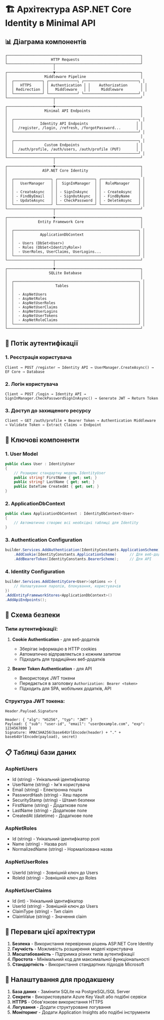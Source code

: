 # 🏗️ Архітектура ASP.NET Core Identity в Minimal API

## 📊 Діаграма компонентів

```
┌─────────────────────────────────────────────────────────────┐
│                    HTTP Requests                            │
└─────────────────────┬───────────────────────────────────────┘
                      │
┌─────────────────────▼───────────────────────────────────────┐
│                 Middleware Pipeline                         │
│  ┌─────────────┐ ┌─────────────┐ ┌─────────────────────────┐ │
│  │   HTTPS     │ │ Authentication │ │    Authorization      │ │
│  │ Redirection │ │   Middleware   │ │     Middleware        │ │
│  └─────────────┘ └─────────────┘ └─────────────────────────┘ │
└─────────────────────┬───────────────────────────────────────┘
                      │
┌─────────────────────▼───────────────────────────────────────┐
│                 Minimal API Endpoints                       │
│                                                             │
│  ┌─────────────────────────────────────────────────────────┐ │
│  │            Identity API Endpoints                      │ │
│  │  /register, /login, /refresh, /forgotPassword...       │ │
│  └─────────────────────────────────────────────────────────┘ │
│                                                             │
│  ┌─────────────────────────────────────────────────────────┐ │
│  │              Custom Endpoints                          │ │
│  │  /auth/profile, /auth/users, /auth/profile (PUT)       │ │
│  └─────────────────────────────────────────────────────────┘ │
└─────────────────────┬───────────────────────────────────────┘
                      │
┌─────────────────────▼───────────────────────────────────────┐
│                ASP.NET Core Identity                        │
│                                                             │
│  ┌─────────────────┐ ┌─────────────────┐ ┌─────────────────┐ │
│  │   UserManager   │ │  SignInManager  │ │  RoleManager    │ │
│  │                 │ │                 │ │                 │ │
│  │ - CreateAsync   │ │ - SignInAsync   │ │ - CreateAsync   │ │
│  │ - FindByEmail   │ │ - SignOutAsync  │ │ - FindByName    │ │
│  │ - UpdateAsync   │ │ - CheckPassword │ │ - DeleteAsync   │ │
│  └─────────────────┘ └─────────────────┘ └─────────────────┘ │
└─────────────────────┬───────────────────────────────────────┘
                      │
┌─────────────────────▼───────────────────────────────────────┐
│              Entity Framework Core                          │
│                                                             │
│  ┌─────────────────────────────────────────────────────────┐ │
│  │            ApplicationDbContext                         │ │
│  │                                                         │ │
│  │  - Users (DbSet<User>)                                  │ │
│  │  - Roles (DbSet<IdentityRole>)                          │ │
│  │  - UserRoles, UserClaims, UserLogins...                 │ │
│  └─────────────────────────────────────────────────────────┘ │
└─────────────────────┬───────────────────────────────────────┘
                      │
┌─────────────────────▼───────────────────────────────────────┐
│                   SQLite Database                           │
│                                                             │
│  ┌─────────────────────────────────────────────────────────┐ │
│  │                   Tables                                │ │
│  │                                                         │ │
│  │  - AspNetUsers                                          │ │
│  │  - AspNetRoles                                          │ │
│  │  - AspNetUserRoles                                      │ │
│  │  - AspNetUserClaims                                     │ │
│  │  - AspNetUserLogins                                     │ │
│  │  - AspNetUserTokens                                     │ │
│  │  - AspNetRoleClaims                                     │ │
│  └─────────────────────────────────────────────────────────┘ │
└─────────────────────────────────────────────────────────────┘
```

## 🔄 Потік аутентифікації

### 1. Реєстрація користувача
```
Client → POST /register → Identity API → UserManager.CreateAsync() → EF Core → Database
```

### 2. Логін користувача
```
Client → POST /login → Identity API → SignInManager.CheckPasswordSignInAsync() → Generate JWT → Return Token
```

### 3. Доступ до захищеного ресурсу
```
Client → GET /auth/profile + Bearer Token → Authentication Middleware → Validate Token → Extract Claims → Endpoint
```

## 🧩 Ключові компоненти

### 1. **User Model**
```csharp
public class User : IdentityUser
{
    // Розширює стандартну модель IdentityUser
    public string? FirstName { get; set; }
    public string? LastName { get; set; }
    public DateTime CreatedAt { get; set; }
}
```

### 2. **ApplicationDbContext**
```csharp
public class ApplicationDbContext : IdentityDbContext<User>
{
    // Автоматично створює всі необхідні таблиці для Identity
}
```

### 3. **Authentication Configuration**
```csharp
builder.Services.AddAuthentication(IdentityConstants.ApplicationScheme)
    .AddCookie(IdentityConstants.ApplicationScheme)      // Для веб-додатків
    .AddBearerToken(IdentityConstants.BearerScheme);     // Для API
```

### 4. **Identity Configuration**
```csharp
builder.Services.AddIdentityCore<User>(options => {
    // Налаштування паролів, блокування, користувачів
})
.AddEntityFrameworkStores<ApplicationDbContext>()
.AddApiEndpoints();
```

## 🔐 Схема безпеки

### Типи аутентифікації:

1. **Cookie Authentication** - для веб-додатків
   - Зберігає інформацію в HTTP cookies
   - Автоматично відправляється з кожним запитом
   - Підходить для традиційних веб-додатків

2. **Bearer Token Authentication** - для API
   - Використовує JWT токени
   - Передається в заголовку `Authorization: Bearer <token>`
   - Підходить для SPA, мобільних додатків, API

### Структура JWT токена:
```
Header.Payload.Signature

Header: { "alg": "HS256", "typ": "JWT" }
Payload: { "sub": "user-id", "email": "user@example.com", "exp": 1234567890 }
Signature: HMACSHA256(base64UrlEncode(header) + "." + base64UrlEncode(payload), secret)
```

## 📋 Таблиці бази даних

### AspNetUsers
- Id (string) - Унікальний ідентифікатор
- UserName (string) - Ім'я користувача
- Email (string) - Електронна пошта
- PasswordHash (string) - Хеш пароля
- SecurityStamp (string) - Штамп безпеки
- FirstName (string) - Додаткове поле
- LastName (string) - Додаткове поле
- CreatedAt (datetime) - Додаткове поле

### AspNetRoles
- Id (string) - Унікальний ідентифікатор ролі
- Name (string) - Назва ролі
- NormalizedName (string) - Нормалізована назва

### AspNetUserRoles
- UserId (string) - Зовнішній ключ до Users
- RoleId (string) - Зовнішній ключ до Roles

### AspNetUserClaims
- Id (int) - Унікальний ідентифікатор
- UserId (string) - Зовнішній ключ до Users
- ClaimType (string) - Тип claim
- ClaimValue (string) - Значення claim

## 🚀 Переваги цієї архітектури

1. **Безпека** - Використання перевірених рішень ASP.NET Core Identity
2. **Гнучкість** - Можливість розширення моделі користувача
3. **Масштабованість** - Підтримка різних типів аутентифікації
4. **Простота** - Мінімальний код для максимальної функціональності
5. **Стандартність** - Використання стандартних підходів Microsoft

## 🔧 Налаштування для продакшену

1. **База даних** - Замінити SQLite на PostgreSQL/SQL Server
2. **Секрети** - Використовувати Azure Key Vault або подібні сервіси
3. **HTTPS** - Обов'язкове використання HTTPS
4. **Логування** - Додати структуроване логування
5. **Моніторинг** - Додати Application Insights або подібні інструменти
